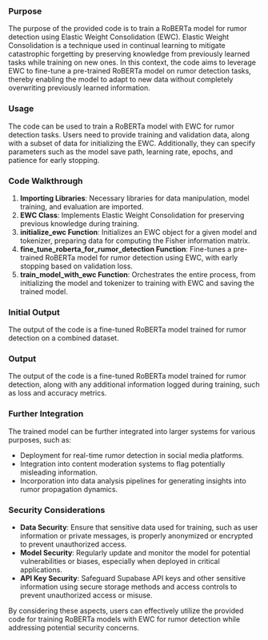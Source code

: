 ### Purpose
The purpose of the provided code is to train a RoBERTa model for rumor detection using Elastic Weight Consolidation (EWC). Elastic Weight Consolidation is a technique used in continual learning to mitigate catastrophic forgetting by preserving knowledge from previously learned tasks while training on new ones. In this context, the code aims to leverage EWC to fine-tune a pre-trained RoBERTa model on rumor detection tasks, thereby enabling the model to adapt to new data without completely overwriting previously learned information.

### Usage
The code can be used to train a RoBERTa model with EWC for rumor detection tasks. Users need to provide training and validation data, along with a subset of data for initializing the EWC. Additionally, they can specify parameters such as the model save path, learning rate, epochs, and patience for early stopping.

### Code Walkthrough
1. **Importing Libraries**: Necessary libraries for data manipulation, model training, and evaluation are imported.
2. **EWC Class**: Implements Elastic Weight Consolidation for preserving previous knowledge during training.
3. **initialize_ewc Function**: Initializes an EWC object for a given model and tokenizer, preparing data for computing the Fisher information matrix.
4. **fine_tune_roberta_for_rumor_detection Function**: Fine-tunes a pre-trained RoBERTa model for rumor detection using EWC, with early stopping based on validation loss.
5. **train_model_with_ewc Function**: Orchestrates the entire process, from initializing the model and tokenizer to training with EWC and saving the trained model.

### Initial Output
The output of the code is a fine-tuned RoBERTa model trained for rumor detection on a combined dataset.

### Output
The output of the code is a fine-tuned RoBERTa model trained for rumor detection, along with any additional information logged during training, such as loss and accuracy metrics.

### Further Integration
The trained model can be further integrated into larger systems for various purposes, such as:
- Deployment for real-time rumor detection in social media platforms.
- Integration into content moderation systems to flag potentially misleading information.
- Incorporation into data analysis pipelines for generating insights into rumor propagation dynamics.

### Security Considerations
- **Data Security**: Ensure that sensitive data used for training, such as user information or private messages, is properly anonymized or encrypted to prevent unauthorized access.
- **Model Security**: Regularly update and monitor the model for potential vulnerabilities or biases, especially when deployed in critical applications.
- **API Key Security**: Safeguard Supabase API keys and other sensitive information using secure storage methods and access controls to prevent unauthorized access or misuse.

By considering these aspects, users can effectively utilize the provided code for training RoBERTa models with EWC for rumor detection while addressing potential security concerns.
